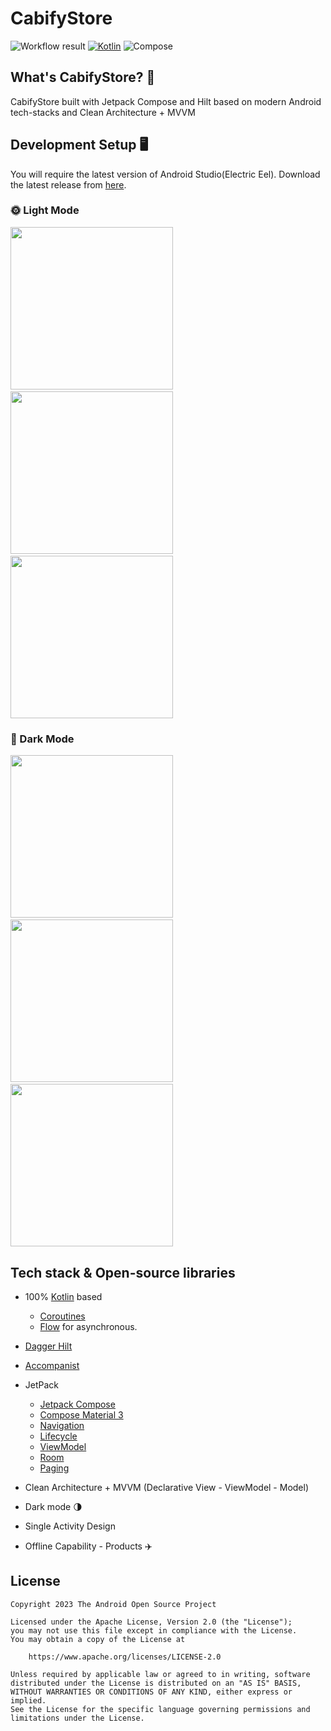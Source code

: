 # CabifyStore

![Workflow result](https://github.com/ericktijerou/cabify-store/workflows/Check/badge.svg)
[![Kotlin](https://img.shields.io/badge/Kotlin-1.7.20-blueviolet.svg)](https://kotlinlang.org)
![Compose](https://img.shields.io/badge/Compose-1.2.1-brightgreen)

## What's CabifyStore? :rocket:

CabifyStore built with Jetpack Compose and Hilt based on modern Android tech-stacks and Clean Architecture + MVVM

## Development Setup 🖥
You will require the latest version of Android Studio(Electric Eel). Download the latest release from [here](https://developer.android.com/studio).

### 🌞 Light Mode

<img src="/results/home_light.png" width="260">&emsp;<img src="/results/detail_light.png" width="260">
&emsp;<img src="/results/summary_light.png" width="260">

### 🌙 Dark Mode

<img src="/results/home_dark.png" width="260">&emsp;<img src="/results/detail_dark.png" width="260">
&emsp;<img src="/results/summary_dark.png" width="260">

## Tech stack & Open-source libraries

- 100% [Kotlin](https://kotlinlang.org/) based
  + [Coroutines](https://github.com/Kotlin/kotlinx.coroutines)
  + [Flow](https://kotlin.github.io/kotlinx.coroutines/kotlinx-coroutines-core/kotlinx.coroutines.flow/)
  for asynchronous.
- [Dagger Hilt](https://dagger.dev/hilt)
- [Accompanist](https://github.com/google/accompanist)

- JetPack
    - [Jetpack Compose](https://developer.android.com/jetpack/compose)
    - [Compose Material 3](https://developer.android.com/jetpack/androidx/releases/compose-material3)
    - [Navigation](https://developer.android.com/guide/navigation)
    - [Lifecycle](https://developer.android.com/jetpack/androidx/releases/lifecycle)
    - [ViewModel](https://developer.android.com/topic/libraries/architecture/viewmodel)
    - [Room](https://developer.android.com/training/data-storage/room)
    - [Paging](https://developer.android.com/jetpack/androidx/releases/paging)

-  Clean Architecture + MVVM (Declarative View - ViewModel - Model)

- Dark mode 🌗

- Single Activity Design

- Offline Capability - Products ✈️

## License

```
Copyright 2023 The Android Open Source Project

Licensed under the Apache License, Version 2.0 (the "License");
you may not use this file except in compliance with the License.
You may obtain a copy of the License at

    https://www.apache.org/licenses/LICENSE-2.0

Unless required by applicable law or agreed to in writing, software
distributed under the License is distributed on an "AS IS" BASIS,
WITHOUT WARRANTIES OR CONDITIONS OF ANY KIND, either express or implied.
See the License for the specific language governing permissions and
limitations under the License.
```